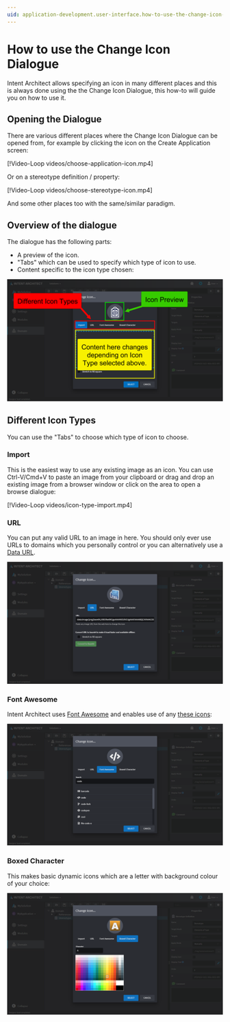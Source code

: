```yaml
---
uid: application-development.user-interface.how-to-use-the-change-icon-dialogue
---
```

# How to use the Change Icon Dialogue

Intent Architect allows specifying an icon in many different places and this is always done using the the Change Icon Dialogue, this how-to will guide you on how to use it.

## Opening the Dialogue

There are various different places where the Change Icon Dialogue can be opened from, for example by clicking the icon on the Create Application screen:

[!Video-Loop videos/choose-application-icon.mp4]

Or on a stereotype definition / property:

[!Video-Loop videos/choose-stereotype-icon.mp4]

And some other places too with the same/similar paradigm.

## Overview of the dialogue

The dialogue has the following parts:

- A preview of the icon.
- "Tabs" which can be used to specify which type of icon to use.
- Content specific to the icon type chosen:

![Overview of the dialogue](images/overview.png)

## Different Icon Types

You can use the "Tabs" to choose which type of icon to choose.

### Import

This is the easiest way to use any existing image as an icon. You can use Ctrl-V/Cmd+V to paste an image from your clipboard or drag and drop an existing image from a browser window or click on the area to open a browse dialogue:

[!Video-Loop videos/icon-type-import.mp4]

### URL

You can put any valid URL to an image in here. You should only ever use URLs to domains which you personally control or you can alternatively use a [Data URL](https://developer.mozilla.org/en-US/docs/Web/HTTP/Basics_of_HTTP/Data_URIs).

![URL Icon Type](images/icon-type-url.png)

### Font Awesome

Intent Architect uses [Font Awesome](https://fontawesome.com/) and enables use of any [these icons](https://fontawesome.com/icons):

![Font Awesome Icon Type](images/icon-type-font-awesome.png)

### Boxed Character

This makes basic dynamic icons which are a letter with background colour of your choice:

![Boxed Character Icon Type](images/icon-type-boxed-character.png)
